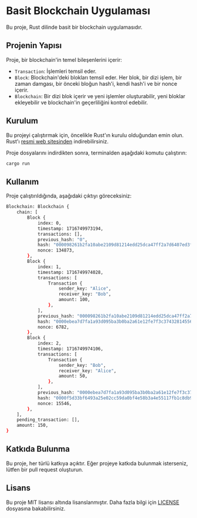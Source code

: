 # Basit Blockchain Uygulaması

Bu proje, Rust dilinde basit bir blockchain uygulamasıdır.

## Projenin Yapısı

Proje, bir blockchain'in temel bileşenlerini içerir:

- `Transaction`: İşlemleri temsil eder.
- `Block`: Blockchain'deki blokları temsil eder. Her blok, bir dizi işlem, bir zaman damgası, bir önceki bloğun hash'i, kendi hash'i ve bir nonce içerir.
- `Blockchain`: Bir dizi blok içerir ve yeni işlemler oluşturabilir, yeni bloklar ekleyebilir ve blockchain'in geçerliliğini kontrol edebilir.

## Kurulum

Bu projeyi çalıştırmak için, öncelikle Rust'ın kurulu olduğundan emin olun. Rust'ı [resmi web sitesinden](https://www.rust-lang.org/tools/install) indirebilirsiniz.

Proje dosyalarını indirdikten sonra, terminalden aşağıdaki komutu çalıştırın:

```bash
cargo run
```

## Kullanım

Proje çalıştırıldığında, aşağıdaki çıktıyı göreceksiniz:

```bash
Blockchain: Blockchain {
    chain: [
        Block {
            index: 0,
            timestamp: 1716749973194,
            transactions: [],
            previous_hash: "0",
            hash: "000098261b2fa10abe2109d81214edd25dca47ff2a7d6407ed3f0ef9b1a5b2be",
            nonce: 134873,
        },
        Block {
            index: 1,
            timestamp: 1716749974028,
            transactions: [
                Transaction {
                    sender_key: "Alice",
                    receiver_key: "Bob",
                    amount: 100,
                },
            ],
            previous_hash: "000098261b2fa10abe2109d81214edd25dca47ff2a7d6407ed3f0ef9b1a5b2be",
            hash: "0000ebea7d7fa1a93d095ba3b0ba2a61e12fe7f3c3743281455631666d76b455",
            nonce: 6782,
        },
        Block {
            index: 2,
            timestamp: 1716749974106,
            transactions: [
                Transaction {
                    sender_key: "Bob",
                    receiver_key: "Alice",
                    amount: 50,
                },
            ],
            previous_hash: "0000ebea7d7fa1a93d095ba3b0ba2a61e12fe7f3c3743281455631666d76b455",
            hash: "0000f5d33bf6493a25e02cc59da0bf4e58b3a4e55117fb1c8db95fb55d9a9cee",
            nonce: 15546,
        },
    ],
    pending_transaction: [],
    amount: 150,
}
```

## Katkıda Bulunma

Bu proje, her türlü katkıya açıktır. Eğer projeye katkıda bulunmak isterseniz, lütfen bir pull request oluşturun.

## Lisans

Bu proje MIT lisansı altında lisanslanmıştır. Daha fazla bilgi için [LICENSE](LICENSE) dosyasına bakabilirsiniz.
